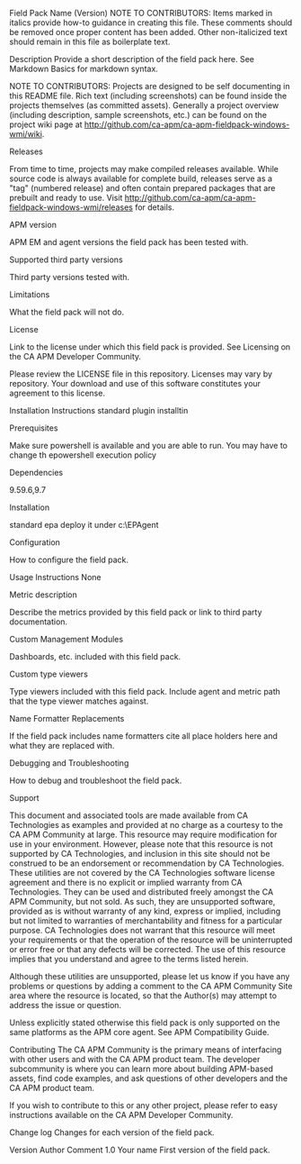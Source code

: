 Field Pack Name (Version)
NOTE TO CONTRIBUTORS: Items marked in italics provide how-to guidance in creating this file. These comments should be removed once proper content has been added. Other non-italicized text should remain in this file as boilerplate text.

Description
Provide a short description of the field pack here. See Markdown Basics for markdown syntax.

NOTE TO CONTRIBUTORS: Projects are designed to be self documenting in this README file. Rich text (including screenshots) can be found inside the projects themselves (as committed assets). Generally a project overview (including description, sample screenshots, etc.) can be found on the project wiki page at http://github.com/ca-apm/ca-apm-fieldpack-windows-wmi/wiki.

Releases

From time to time, projects may make compiled releases available. While source code is always available for complete build, releases serve as a "tag" (numbered release) and often contain prepared packages that are prebuilt and ready to use. Visit http://github.com/ca-apm/ca-apm-fieldpack-windows-wmi/releases for details.

APM version

APM EM and agent versions the field pack has been tested with.

Supported third party versions

Third party versions tested with.

Limitations

What the field pack will not do.

License

Link to the license under which this field pack is provided. See Licensing on the CA APM Developer Community.

Please review the LICENSE file in this repository. Licenses may vary by repository. Your download and use of this software constitutes your agreement to this license.

Installation Instructions
standard plugin installtin

Prerequisites

Make sure powershell is available and you are able to run.
You may have to change th epowershell execution policy

Dependencies

9.59.6,9.7

Installation

standard epa deploy it under c:\EPAgent

Configuration

How to configure the field pack.

Usage Instructions
None

Metric description

Describe the metrics provided by this field pack or link to third party documentation.

Custom Management Modules

Dashboards, etc. included with this field pack.

Custom type viewers

Type viewers included with this field pack. Include agent and metric path that the type viewer matches against.

Name Formatter Replacements

If the field pack includes name formatters cite all place holders here and what they are replaced with.

Debugging and Troubleshooting

How to debug and troubleshoot the field pack.

Support

This document and associated tools are made available from CA Technologies as examples and provided at no charge as a courtesy to the CA APM Community at large. This resource may require modification for use in your environment. However, please note that this resource is not supported by CA Technologies, and inclusion in this site should not be construed to be an endorsement or recommendation by CA Technologies. These utilities are not covered by the CA Technologies software license agreement and there is no explicit or implied warranty from CA Technologies. They can be used and distributed freely amongst the CA APM Community, but not sold. As such, they are unsupported software, provided as is without warranty of any kind, express or implied, including but not limited to warranties of merchantability and fitness for a particular purpose. CA Technologies does not warrant that this resource will meet your requirements or that the operation of the resource will be uninterrupted or error free or that any defects will be corrected. The use of this resource implies that you understand and agree to the terms listed herein.

Although these utilities are unsupported, please let us know if you have any problems or questions by adding a comment to the CA APM Community Site area where the resource is located, so that the Author(s) may attempt to address the issue or question.

Unless explicitly stated otherwise this field pack is only supported on the same platforms as the APM core agent. See APM Compatibility Guide.

Contributing
The CA APM Community is the primary means of interfacing with other users and with the CA APM product team. The developer subcommunity is where you can learn more about building APM-based assets, find code examples, and ask questions of other developers and the CA APM product team.

If you wish to contribute to this or any other project, please refer to easy instructions available on the CA APM Developer Community.

Change log
Changes for each version of the field pack.

Version	Author	Comment
1.0	Your name	First version of the field pack.
